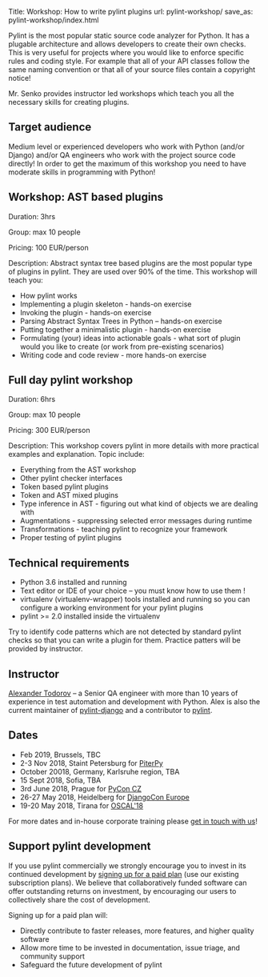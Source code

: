 Title: Workshop: How to write pylint plugins
url: pylint-workshop/
save_as: pylint-workshop/index.html


Pylint is the most popular static source code analyzer for Python.
It has a plugable architecture and allows developers to create their
own checks. This is very useful for projects where you would like to
enforce specific rules and coding style. For example that all of your
API classes follow the same naming convention or that all of your source
files contain a copyright notice!

Mr. Senko provides instructor led workshops which teach you all the
necessary skills for creating plugins.


Target audience
---------------

Medium level or experienced developers who work with Python (and/or Django)
and/or QA engineers who work
with the project source code directly! In order to get the maximum of this
workshop you need to have moderate skills in programming with Python!


Workshop: AST based plugins
---------------------------

Duration: 3hrs

Group: max 10 people

Pricing: 100 EUR/person

Description: Abstract syntax tree based plugins are the most popular type
of plugins in pylint. They are used over 90% of the time. This workshop
will teach you:

* How pylint works
* Implementing a plugin skeleton - hands-on exercise
* Invoking the plugin - hands-on exercise
* Parsing Abstract Syntax Trees in Python – hands-on exercise
* Putting together a minimalistic plugin - hands-on exercise
* Formulating (your) ideas into actionable goals - what sort of plugin
would you like to create (or work from pre-existing scenarios)
* Writing code and code review - more hands-on exercise


Full day pylint workshop
------------------------

Duration: 6hrs

Group: max 10 people

Pricing: 300 EUR/person

Description: This workshop covers pylint in more details with more
practical examples and explanation. Topic include:

* Everything from the AST workshop
* Other pylint checker interfaces
* Token based pylint plugins
* Token and AST mixed plugins
* Type inference in AST - figuring out what kind of objects we are
  dealing with
* Augmentations - suppressing selected error messages during runtime
* Transformations - teaching pylint to recognize your framework
* Proper testing of pylint plugins


Technical requirements
----------------------

* Python 3.6 installed and running
* Text editor or IDE of your choice – you must know how to use them !
* virtualenv (virtualenv-wrapper) tools installed and running so you can
  configure a working environment for your pylint plugins
* pylint >= 2.0 installed inside the virtualenv

Try to identify code patterns which are not detected by standard pylint checks
so that you can write a plugin for them. Practice patters will be provided by
instructor.



Instructor
----------

[Alexander Todorov](https://github.com/atodorov) –
a Senior QA engineer with more than 10 years of experience in
test automation and development with Python. Alex is also the current maintainer of
[pylint-django](https://github.com/PyCQA/pylint-django/graphs/contributors)
and a contributor to [pylint](https://github.com/PyCQA/pylint/pulls/atodorov).


Dates
-----

* Feb 2019, Brussels, TBC
* 2-3 Nov 2018, Staint Petersburg for [PiterPy](https://piterpy.com)
* October 20018, Germany, Karlsruhe region, TBA
* 15 Sept 2018, Sofia, TBA
* 3rd June 2018, Prague for [PyCon CZ](https://cz.pycon.org/2018/)
* 26-27 May 2018, Heidelberg for
[DjangoCon Europe](https://2018.djangocon.eu/news/talk-announcement/)
* 19-20 May 2018, Tirana for [OSCAL'18](https://oscal.openlabs.cc/)


For more dates and in-house corporate training please
[get in touch with us](/#get-in-touch)!


Support pylint development
--------------------------

If you use pylint commercially we strongly encourage you to invest in its continued
development by [signing up for a paid plan]({filename}subscribe.html)
(use our existing subscription plans).
We believe that collaboratively funded software can offer outstanding returns on investment,
by encouraging our users to collectively share the cost of development.

Signing up for a paid plan will:

* Directly contribute to faster releases, more features, and higher quality software
* Allow more time to be invested in documentation, issue triage, and community support
* Safeguard the future development of pylint
